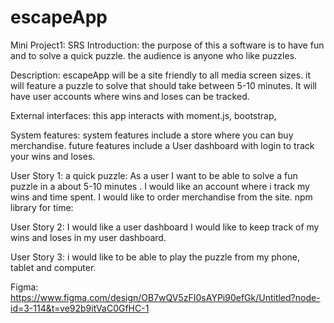 # escapeApp
Mini Project1: SRS
Introduction:
 the purpose of this a software is to have fun and to solve a quick puzzle. the audience is anyone who like puzzles.

Description:
escapeApp will be a site friendly to all media screen sizes. it will feature a puzzle to solve that should take between 5-10 minutes. It will have user accounts where wins and loses can be tracked.

External interfaces:
this app interacts with moment.js, bootstrap,

System features:
system features include a store where you can buy merchandise. future features include a User dashboard with login to track your wins and loses. 

User Story 1: a quick puzzle:
As a user I want to be able to solve a fun puzzle in a about 5-10 minutes . I would like an account where i track my wins and time spent. I would like to order merchandise from the site.
npm library for time: 

User Story 2: I would like a user dashboard
I would like to keep track of my wins and loses in my user dashboard.

User Story 3:
i would like to be able to play the puzzle from my phone, tablet and computer.


Figma:
https://www.figma.com/design/OB7wQV5zFI0sAYPi90efGk/Untitled?node-id=3-114&t=ve92b9itVaC0GfHC-1


